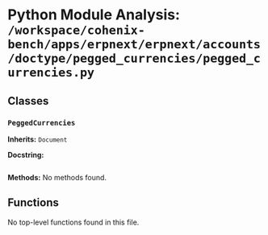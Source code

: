 # Python Module Analysis: `/workspace/cohenix-bench/apps/erpnext/erpnext/accounts/doctype/pegged_currencies/pegged_currencies.py`

## Classes

### `PeggedCurrencies`
**Inherits:** `Document`


**Docstring:**
```

```

**Methods:**
No methods found.




## Functions

No top-level functions found in this file.
